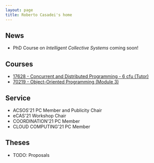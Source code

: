 ```yaml
---
layout: page
title: Roberto Casadei's home
---
```


## News

- PhD Course on <em>Intelligent Collective Systems</em> coming soon!

## Courses

- [17628 - Concurrent and Distributed Programming - 6 cfu (Tutor)](http://www.unibo.it/en/teaching/course-unit-catalogue/course-unit/2020/412598)
- [70219 - Object-Oriented Programming (Module 3)](http://www.unibo.it/en/teaching/course-unit-catalogue/course-unit/2020/378219)

## Service

- ACSOS'21 PC Member and Publicity Chair
- eCAS'21 Workshop Chair
- COORDINATION'21 PC Member
- CLOUD COMPUTING'21 PC Member

## Theses

- TODO: Proposals
